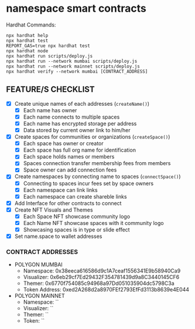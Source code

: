 # namespace smart contracts

Hardhat Commands:

```shell
npx hardhat help
npx hardhat test
REPORT_GAS=true npx hardhat test
npx hardhat node
npx hardhat run scripts/deploy.js
npx hardhat run --network mumbai scripts/deploy.js
npx hardhat run --network mainnet scripts/deploy.js
npx hardhat verify --network mumbai [CONTRACT_ADDRESS]
```

## FEATURE/S CHECKLIST

- [x] Create unique names of each addresses (`createName()`)
  - [x] Each name has owner
  - [x] Each name connects to multiple spaces
  - [x] Each name has encrypted storage per address
  - [x] Data stored by current owner link to him/her
- [x] Create spaces for communities or organizations (`createSpace()`)
  - [x] Each space has owner or creator
  - [x] Each space has full org name for identification
  - [x] Each space holds names or members
  - [x] Spaces connection transfer membership fees from members
  - [x] Space owner can add connection fees
- [x] Create namespaces by connecting name to spaces (`connectSpace()`)
  - [x] Connecting to spaces incur fees set by space owners
  - [x] Each namespace can link links
  - [x] Each namespace can create shareble links
- [x] Add Interface for other contracts to connect
- [x] Create NFT Visuals and Themes
  - [x] Each Space NFT showcase community logo
  - [x] Each Name NFT showcase spaces with it community logo
  - [x] Showcasing spaces is in type or slide effect
- [X] Set name.space to wallet addresses

### CONTRACT ADDRESSES

- POLYGON MUMBAI
  - Namespace: 0x38eeca616586d9c1A7ceaf1556341E9b58940Ca9
  - Visualizer: 0x6eb29cf7Ed29432F354781439d9a8C3440145CF6
  - Themer: 0x6770f754085c94968a97Dd051035904dc5798C3a
  - Token Address: 0xed2A268d2a8970FEf2793EfFd3113b8639e4E044
- POLYGON MAINNET
  - Namespace: ``
  - Visualizer: ``
  - Themer: ``
  - Token: ``
